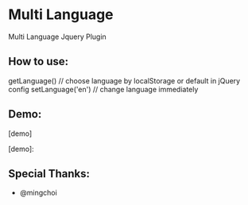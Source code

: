# Multi Language

Multi Language Jquery Plugin

## How to use:

getLanguage() // choose language by localStorage or default in jQuery config
setLanguage('en') // change language immediately

## Demo:
[demo]



[demo]:

## Special Thanks:
- @mingchoi

